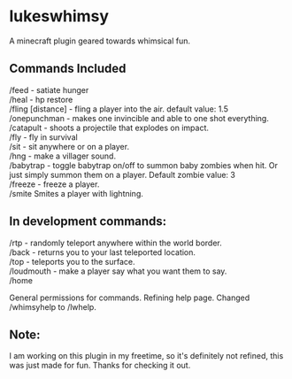 # lukeswhimsy
A minecraft plugin geared towards whimsical fun.

## Commands Included
/feed <player> - satiate hunger <br>
/heal <player> - hp restore <br>
/fling <player> [distance] - fling a player into the air. default value: 1.5<br>
/onepunchman - makes one invincible and able to one shot everything.<br>
/catapult - shoots a projectile that explodes on impact.<br>
/fly - fly in survival<br>
/sit <player> - sit anywhere or on a player.<br>
/hng - make a villager sound.<br>
/babytrap <player> - toggle babytrap on/off to summon baby zombies when hit. Or just simply summon them on a player. Default zombie value: 3<br>
/freeze <player> - freeze a player.<br>
/smite <player> Smites a player with lightning.

## In development commands:
/rtp - randomly teleport anywhere within the world border.<br>
/back - returns you to your last teleported location.<br>
/top - teleports you to the surface.<br>
/loudmouth <player> - make a player say what you want them to say.<br>
/home

General permissions for commands.
Refining help page. Changed /whimsyhelp to /lwhelp.

## Note: 
I am working on this plugin in my freetime, so it's definitely not refined, this was just made for fun. Thanks for checking it out.
